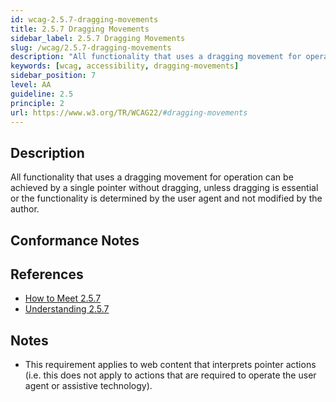 ```yaml
---
id: wcag-2.5.7-dragging-movements
title: 2.5.7 Dragging Movements
sidebar_label: 2.5.7 Dragging Movements
slug: /wcag/2.5.7-dragging-movements
description: "All functionality that uses a dragging movement for operation can be achieved by a single pointer without dragging, unless dragging is essential or the functionality is determined by the user agent and not modified by the author."
keywords: [wcag, accessibility, dragging-movements]
sidebar_position: 7
level: AA
guideline: 2.5
principle: 2
url: https://www.w3.org/TR/WCAG22/#dragging-movements
---
```


## Description

All functionality that uses a dragging movement for operation can be achieved by a single pointer without dragging, unless dragging is essential or the functionality is determined by the user agent and not modified by the author.

## Conformance Notes

<!-- Add your conformance notes and evaluation here -->

## References

- [How to Meet 2.5.7](https://www.w3.org/WAI/WCAG22/quickref/#dragging-movements)
- [Understanding 2.5.7](https://www.w3.org/WAI/WCAG22/Understanding/dragging-movements.html)

## Notes

- This requirement applies to web content that interprets pointer actions (i.e. this does not apply to actions that are required to operate the user agent or assistive technology).

